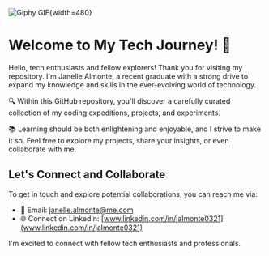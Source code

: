 ![Giphy GIF](https://media.giphy.com/media/jFbbjKqdIZvgkTv9Qi/giphy.gif){width=480}


# Welcome to My Tech Journey! 🚀

Hello, tech enthusiasts and fellow explorers! Thank you for visiting my repository. I'm Janelle Almonte, a recent graduate with a strong drive to expand my knowledge and skills in the ever-evolving world of technology.

🔍 Within this GitHub repository, you'll discover a carefully curated collection of my coding expeditions, projects, and experiments.

📚 Learning should be both enlightening and enjoyable, and I strive to make it so. Feel free to explore my projects, share your insights, or even collaborate with me.

## Let's Connect and Collaborate

To get in touch and explore potential collaborations, you can reach me via:

- 📧 Email: janelle.almonte@me.com
- 🌐 Connect on LinkedIn: [www.linkedin.com/in/jalmonte0321](www.linkedin.com/in/jalmonte0321)

I'm excited to connect with fellow tech enthusiasts and professionals. 

